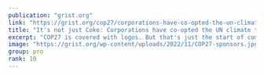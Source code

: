 ```yaml
---
publication: "grist.org"
link: "https://grist.org/cop27/corporations-have-co-opted-the-un-climate-talks-coca-col/"
title: "It's not just Coke: Corporations have co-opted the UN climate talks"
excerpt: "COP27 is covered with logos. But that's just the start of companies' influence."
image: "https://grist.org/wp-content/uploads/2022/11/COP27-sponsors.jpg"
group: pro
rank: 10
---
```

